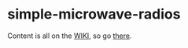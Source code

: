 # simple-microwave-radios

Content is all on the [WIKI](https://github.com/drewarnett/simple-microwave-radios/wiki), so go [there](https://github.com/drewarnett/simple-microwave-radios/wiki).
